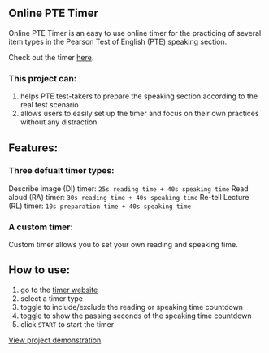 ## Online PTE Timer

Online PTE Timer is an easy to use online timer for the practicing of several item types in the Pearson Test of English (PTE) speaking section.

Check out the timer [here](https://angingen.github.io/online-pte-timer/).

### This project can:
1) helps PTE test-takers to prepare the speaking section according to the real test scenario
2) allows users to easily set up the timer and focus on their own practices without any distraction

## Features:
### Three defualt timer types:
Describe image (DI) timer: `25s reading time + 40s speaking time`
Read aloud (RA) timer: `30s reading time + 40s speaking time`
Re-tell Lecture (RL) timer: `10s preparation time + 40s speaking time`

### A custom timer:
Custom timer allows you to set your own reading and speaking time.

## How to use:
1) go to the [timer website](https://angingen.github.io/online-pte-timer/)
2) select a timer type
3) toggle to include/exclude the reading or speaking time countdown
4) toggle to show the passing seconds of the speaking time countdown
5) click `START` to start the timer

[View project demonstration](https://www.jingwenw.com/projects/online-pte-timer)